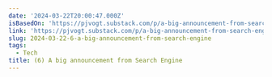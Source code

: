 ```yaml
---
date: '2024-03-22T20:00:47.000Z'
isBasedOn: 'https://pjvogt.substack.com/p/a-big-announcement-from-search-engine'
link: 'https://pjvogt.substack.com/p/a-big-announcement-from-search-engine'
slug: 2024-03-22-6-a-big-announcement-from-search-engine
tags:
  - Tech
title: (6) A big announcement from Search Engine
---
```


